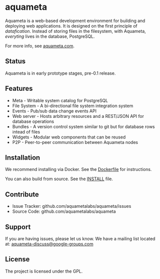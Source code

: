 aquameta
========

Aquameta is a web-based development environment for building and deploying web
applications.  It is designed on the first principle of *datafication*.
Instead of storing files in the filesystem, with Aquameta, *everyting* lives in
the database, PostgreSQL.

For more info, see [aquameta.com](http://aquameta.com/).

Status
------

Aquameta is in early prototype stages, pre-0.1 release.

Features
--------

- Meta - Writable system catalog for PostgreSQL
- File System - A bi-directional file system integration system
- Events - Pub/sub data change events API
- Web server - Hosts arbitrary resources and a REST/JSON API for database operations
- Bundles - A version control system similar to git but for database rows intead of files
- Widgets - Modular web components that can be reused
- P2P - Peer-to-peer communication between Aquameta nodes

Installation
------------

We recommend installing via Docker.  See the [Dockerfile](https://github.com/aquametalabs/aquameta/blob/master/Dockerfile) for instructions.

You can also build from source.  See the [INSTALL](https://github.com/aquametalabs/aquameta/blob/master/INSTALL.md) file.


Contribute
----------

- Issue Tracker: github.com/aquametalabs/aquameta/issues
- Source Code: github.com/aquametalabs/aquameta

Support
-------

If you are having issues, please let us know.
We have a mailing list located at: aquameta-discuss@google-groups.com

License
-------

The project is licensed under the GPL.
